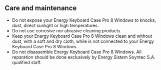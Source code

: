 ## Care and maintenance
- Do not expose your Energy Keyboard Case Pro 8 Windows to knocks, dust, direct sunlight or high temperatures.
- Do not use corrosive nor abrasive cleaning products.
- Keep your Energy Keyboard Case Pro 8 Windows clean and without dust, with a soft and dry cloth, while is not connected to your Energy Keyboard Case Pro 8 Windows.
- Do not disassemble Energy Keyboard Case Pro 8 Windows. All reparation should be done exclusively by Energy Sistem Soyntec S.A. qualified staff.

